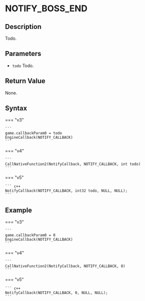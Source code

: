 # NOTIFY_BOSS_END

## Description
Todo.

## Parameters
- `todo`
Todo.

## Return Value
None.

## Syntax
=== "v3"

    ```
    game.callbackParam0 = todo
    EngineCallback(NOTIFY_CALLBACK)
    ```

=== "v4"

    ```
    CallNativeFunction2(NotifyCallback, NOTIFY_CALLBACK, int todo)
    ```

=== "v5"

    ``` c++
    NotifyCallback(NOTIFY_CALLBACK, int32 todo, NULL, NULL);
    ```

## Example
=== "v3"

    ```
    game.callbackParam0 = 0
    EngineCallback(NOTIFY_CALLBACK)
    ```

=== "v4"

    ```
    CallNativeFunction2(NotifyCallback, NOTIFY_CALLBACK, 0)
    ```

=== "v5"

    ``` c++
    NotifyCallback(NOTIFY_CALLBACK, 0, NULL, NULL);
    ```